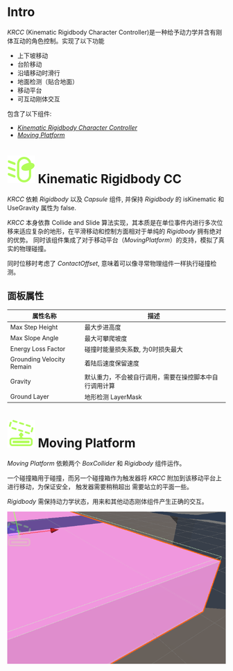 # Intro
_KRCC_ (Kinematic Rigidbody Character Controller)是一种给予动力学并含有刚体互动的角色控制。实现了以下功能

- 上下坡移动
- 台阶移动
- 沿墙移动时滑行
- 地面检测（贴合地面）
- 移动平台
- 可互动刚体交互

包含了以下组件:

-  [_Kinematic Rigidbody Character Controller_](#krcc)
-  [_Moving Platform_](#mv)

# ![avatar](../resources/KRCC/Icon_krcc.png) <span id = "krcc"> Kinematic Rigidbody CC</span>
_KRCC_ 依赖 _Rigidbody_ 以及 _Capsule_ 组件, 并保持 _Rigidbody_ 的 isKinematic 和 UseGravity 属性为 false.

_KRCC_ 本身依靠 Collide and Slide 算法实现，其本质是在单位事件内进行多次位移来适应复杂的地形，在平滑移动和控制方面相对于单纯的 _Rigidbody_ 拥有绝对的优势。
同时该组件集成了对于移动平台（_MovingPlatform_）的支持，模拟了真实的物理碰撞。

同时位移时考虑了 _ContactOffset_, 意味着可以像寻常物理组件一样执行碰撞检测。
## 面板属性
| 属性名称                  | 描述                                                   |
| ------------------------- | ------------------------------------------------------ |
| Max Step Height           | 最大步进高度                                           |
| Max Slope Angle           | 最大可攀爬坡度                                         |
| Energy Loss Factor        | 碰撞时能量损失系数, 为0时损失最大                      |
| Grounding Velocity Remain | 着陆后速度保留速度                                     |
| Gravity                   | 默认重力，不会被自行调用，需要在操控脚本中自行调用计算 |
| Ground Layer              | 地形检测 LayerMask                                     |

# ![avatar](../resources/KRCC/Icon_MovingPlatform.png) <span id = "mv"> Moving Platform </span>
_Moving Platform_ 依赖两个 _BoxCollider_ 和 _Rigidbody_ 组件运作。

一个碰撞箱用于碰撞，而另一个碰撞箱作为触发器将 _KRCC_ 附加到该移动平台上进行移动，为保证安全， 触发器需要稍稍超出
需要站立的平面一些。

_Rigidbody_ 需保持动力学状态，用来和其他动态刚体组件产生正确的交互。

![avatar](../resources/KRCC/mv_demo.png)